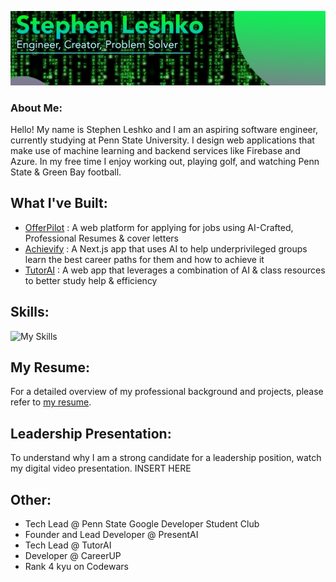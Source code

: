 
![](https://github.com/StephenLeshko/StephenLeshko/blob/main/GitHubBanner.png)
### About Me:
Hello! My name is Stephen Leshko and I am an aspiring software engineer, currently studying at Penn State University. I design web applications that make use of machine learning and backend services like Firebase and Azure. In my free time I enjoy working out, playing golf, and watching Penn State & Green Bay football.

## What I've Built:
* [OfferPilot](https://offerpilot.ai/?obdgj) : A web platform for applying for jobs using AI-Crafted, Professional Resumes & cover letters
* [Achievify](https://www.achievify.org/) : A Next.js app that uses AI to help underprivileged groups learn the best career paths for them and how to achieve it
* [TutorAI](https://tutorai-v1.vercel.app/) : A web app that leverages a combination of AI & class resources to better study help & efficiency

## Skills:
![My Skills](https://skillicons.dev/icons?i=js,py,react,nodejs,gcp,azure,tensorflow,java,firebase,flutter,css,c,mysql,github,discord)

## My Resume:
For a detailed overview of my professional background and projects, please refer to [my resume](https://github.com/StephenLeshko/StephenLeshko/blob/main/StephenLeshkoResume.pdf).

## Leadership Presentation:
To understand why I am a strong candidate for a leadership position, watch my digital video presentation. INSERT HERE

## Other:
* Tech Lead @ Penn State Google Developer Student Club
* Founder and Lead Developer @ PresentAI
* Tech Lead @ TutorAI
* Developer @ CareerUP
* Rank 4 kyu on Codewars
